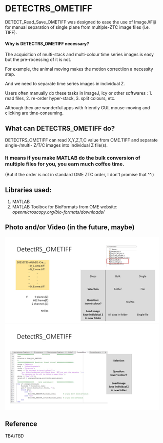 # DETECTRS_OMETIFF

DETECT_Read_Save_OMETIFF was designed to ease the use of ImageJ/Fiji for manual separation of single plane from multiple-ZTC image files (i.e. TIFF).

####

#### Why is DETECTRS_OMETIFF necessary?

The acquisition of multi-stack and multi-colour time series images is easy but the pre-rocessing of it is not.

For example, the animal moving makes the motion correctiion a necessity step.

And we need to separate time series images in individual Z.

Users often manually do these tasks in ImageJ, Icy or other softwares : 1. read files, 2. re-order hyper-stack, 3. split colours, etc.

Although they are wonderful apps with friendly GUI, mouse-moving and clicking are time-consuming.


## What can DETECTRS_OMETIFF do?
DETECTRS_OMETIFF can read X,Y,Z,T,C value from OME.TIFF and separate single-/multi- Z/T/C images into individual Z file(s).

### It means if you make MATLAB do the bulk conversion of multiple files for you, you earn much coffee time.

(But if the order is not in standard OME ZTC order, I don't promise that ^^.)

###

## Libraries used:
1. MATLAB
2. MATLAB Toolbox for BioFormats from OME website: *openmicroscopy.org/bio-formats/downloads/*

###

## Photo and/or Video (in the future, maybe)

![Concept](https://github.com/pywugate/DetectRS_OMETIFF/blob/main/Slide1.JPG)
![Simple Steps](https://github.com/pywugate/DetectRS_OMETIFF/blob/main/Slide2.JPG)

## Reference 
TBA/TBD
